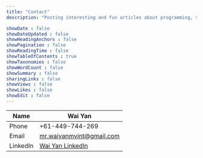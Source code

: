 ```yaml
---
title: "Contact"
description: "Posting interesting and fun articles about programming, software and cyber security topics."

showDate : false
showDateUpdated : false
showHeadingAnchors : false
showPagination : false
showReadingTime : false
showTableOfContents : true
showTaxonomies : false 
showWordCount : false
showSummary : false
sharingLinks : false
showViews : false
showLikes : false
showEdit : false
---
```


| Name  | Wai Yan          |
|------ | ----------       |
| Phone | +61-449-744-269  |
| Email | mr.waiyanmyint@gmail.com |
| LinkedIn | [Wai Yan LinkedIn](https://www.linkedin.com/in/wai-yan-951b50221/)